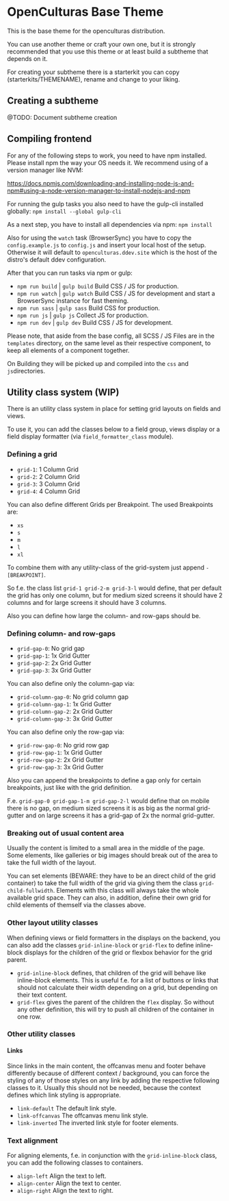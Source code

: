 # OpenCulturas Base Theme

This is the base theme for the openculturas distribution.

You can use another theme or craft your own one, but it is strongly recommended that you use this theme or at least
build a subtheme that depends on it.

For creating your subtheme there is a starterkit you can copy (starterkits/THEMENAME), rename and change to your liking.

## Creating a subtheme

@TODO: Document subtheme creation

## Compiling frontend

For any of the following steps to work, you need to have npm installed.
Please install npm the way your OS needs it. We recommend using of a version manager like NVM:

https://docs.npmjs.com/downloading-and-installing-node-js-and-npm#using-a-node-version-manager-to-install-nodejs-and-npm

For running the gulp tasks you also need to have the gulp-cli installed globally: `npm install --global gulp-cli`

As a next step, you have to install all dependencies via npm: `npm install`

Also for using the `watch` task (BrowserSync) you have to copy the `config.example.js` to `config.js` and insert your local host of the setup.
Otherwise it will default to `openculturas.ddev.site` which is the host of the distro's default ddev configuration.

After that you can run tasks via npm or gulp:

* `npm run build` | `gulp build` Build CSS / JS for production.
* `npm run watch` | `gulp watch` Build CSS / JS for development and start a BrowserSync instance for fast theming.
* `npm run sass` | `gulp sass` Build CSS for production.
* `npm run js` | `gulp js` Collect JS for production.
* `npm run dev` | `gulp dev` Build CSS / JS for development.

Please note, that aside from the base config, all SCSS / JS Files are in the `templates` directory, on the same level as
their respective component, to keep all elements of a component together.

On Building they will be picked up and compiled into the `css` and `js`directories.

## Utility class system (WIP)

There is an utility class system in place for setting grid layouts on fields and views.

To use it, you can add the classes below to a field group, views display or a field display formatter
(via `field_formatter_class` module).

### Defining a grid

* `grid-1`: 1 Column Grid
* `grid-2`: 2 Column Grid
* `grid-3`: 3 Column Grid
* `grid-4`: 4 Column Grid

You can also define different Grids per Breakpoint. The used Breakpoints are:

* `xs`
* `s`
* `m`
* `l`
* `xl`

To combine them with any utility-class of the grid-system just append `-[BREAKPOINT]`.

So f.e. the class list `grid-1 grid-2-m grid-3-l` would define, that per default the grid has only one column,
but for medium sized screens it should have 2 columns and for large screens it should have 3 columns.

Also you can define how large the column- and row-gaps should be.

### Defining column- and row-gaps

* `grid-gap-0`: No grid gap
* `grid-gap-1`: 1x Grid Gutter
* `grid-gap-2`: 2x Grid Gutter
* `grid-gap-3`: 3x Grid Gutter

You can also define only the column-gap via:

* `grid-column-gap-0`: No grid column gap
* `grid-column-gap-1`: 1x Grid Gutter
* `grid-column-gap-2`: 2x Grid Gutter
* `grid-column-gap-3`: 3x Grid Gutter

You can also define only the row-gap via:

* `grid-row-gap-0`: No grid row gap
* `grid-row-gap-1`: 1x Grid Gutter
* `grid-row-gap-2`: 2x Grid Gutter
* `grid-row-gap-3`: 3x Grid Gutter

Also you can append the breakpoints to define a gap only for certain breakpoints, just like with the grid definition.

F.e. `grid-gap-0 grid-gap-1-m grid-gap-2-l` would define that on mobile there is no gap, on medium sized screens it is
as big as the normal grid-gutter and on large screens it has a grid-gap of 2x the normal grid-gutter.

### Breaking out of usual content area

Usually the content is limited to a small area in the middle of the page. Some elements, like galleries or big images
should break out of the area to take the full width of the layout.

You can set elements (BEWARE: they have to be an direct child of the grid container) to take the full width of the grid
via giving them the class `grid-child-fullwidth`. Elements with this class will always take the whole available grid space.
They can also, in addition, define their own grid for child elements of themself via the classes above.

### Other layout utility classes

When defining views or field formatters in the displays on the backend, you can also add the classes `grid-inline-block`
or `grid-flex` to define inline-block displays for the children of the grid or flexbox behavior for the grid parent.

* `grid-inline-block` defines, that children of the grid will behave like inline-block elements. This is useful f.e. for a
 list of buttons or links that should not calculate their width depending on a grid, but depending on their text content.
* `grid-flex` gives the parent of the children the `flex` display. So without any other definition, this will try to push
 all children of the container in one row.

### Other utility classes

#### Links

Since links in the main content, the offcanvas menu and footer behave differently because of different
context / background, you can force the styling of any of those styles on any link by adding the respective following
classes to it. Usually this should not be needed, because the context defines which link styling is appropriate.

* `link-default` The default link style.
* `link-offcanvas` The offcanvas menu link style.
* `link-inverted` The inverted link style for footer elements.

### Text alignment

For aligning elements, f.e. in conjunction with the `grid-inline-block` class, you can add the following classes to
containers.

* `align-left` Align the text to left.
* `align-center` Align the text to center.
* `align-right` Align the text to right.
